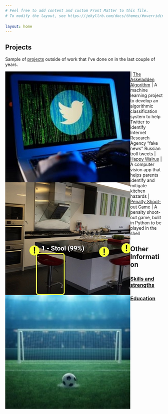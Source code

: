 ```yaml
---
# Feel free to add content and custom Front Matter to this file.
# To modify the layout, see https://jekyllrb.com/docs/themes/#overriding-theme-defaults

layout: home
---
```


## Projects

Sample of [projects](/projects/) outside of work that I've done on in the last couple of years.

<img style="float:left" width="400" src="/assets/images/twitter-hacker.jpg"> | [The Askeladden Algorithm](/projects/askeladden-algorithm) | A machine learning project to develop an algorithmic classification system to help Twitter to identify Internet Research Agency “fake news” Russian troll tweets
<img style="float:left" width="400" src="/assets/images/happy-walrus.jpg"> | [Happy Walrus](/projects/happy-walrus) | A computer vision app that helps parents identify and mitigate kitchen hazards
<img style="float:left" width="400" src="/assets/images/penalty-squared.jpg"> | [Penalty Shoot-out Game](/projects/penalty) | A penalty shoot-out game, bulit in Python to be played in the shell


## Other Information

### [Skills and strengths](/skills-strengths/)

### [Education](/education/)
